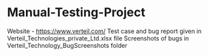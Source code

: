# Manual-Testing-Project
Website - https://www.verteil.com/
Test case and bug report given in Verteil_Technologies_private_Ltd.xlsx file 
Screenshots of bugs in Verteil_Technology_BugScreenshots folder 

